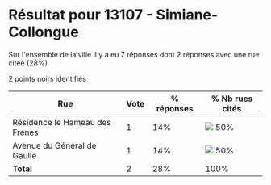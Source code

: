 # Résultat pour 13107 - Simiane-Collongue

Sur l'ensemble de la ville il y a eu 7 réponses dont 2 réponses avec une rue citée (28%)

2 points noirs identifiés

| Rue | Vote | % réponses | % Nb rues cités|
|-----|------|------------|----------------|
| Résidence le Hameau des Frenes | 1 | 14% | <img src="../../img/bar_50.gif" />&nbsp;50%|
| Avenue du Général de Gaulle | 1 | 14% | <img src="../../img/bar_50.gif" />&nbsp;50%|
| **Total** | 2 | 28% | 100%|
